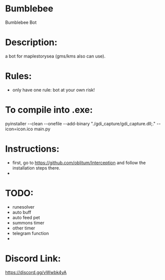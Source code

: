 # Bumblebee
Bumblebee Bot

# Description: 
a bot for maplestorysea (gms/kms also can use). 

# Rules:
- only have one rule: bot at your own risk!

# To compile into .exe:
pyinstaller --clean --onefile --add-binary "./gdi_capture/gdi_capture.dll;." --icon=icon.ico main.py

# Instructions: 
- first, go to https://github.com/oblitum/Interception and follow the installation steps there. 
- 

# TODO:
- runesolver
- auto buff
- auto feed pet
- summons timer
- other timer
- telegram function
- 

# Discord Link: 
https://discord.gg/vWwbk4yA
